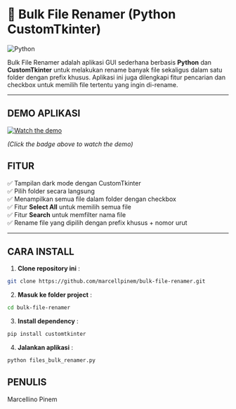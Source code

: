 # 📁 Bulk File Renamer (Python CustomTkinter)

![Python](https://img.shields.io/badge/python-3.9%2B-blue)

Bulk File Renamer adalah aplikasi GUI sederhana berbasis **Python** dan **CustomTkinter** untuk melakukan rename banyak file sekaligus dalam satu folder dengan prefix khusus. Aplikasi ini juga dilengkapi fitur pencarian dan checkbox untuk memilih file tertentu yang ingin di-rename.

---

## DEMO APLIKASI
[![Watch the demo](https://img.shields.io/badge/YouTube-Demo-red?logo=youtube)](https://youtu.be/bXxegqfzi4A?si=CSS51yBG4lL72_jM)

_(Click the badge above to watch the demo)_

## FITUR

✅ Tampilan dark mode dengan CustomTkinter  
✅ Pilih folder secara langsung  
✅ Menampilkan semua file dalam folder dengan checkbox  
✅ Fitur **Select All** untuk memilih semua file  
✅ Fitur **Search** untuk memfilter nama file  
✅ Rename file yang dipilih dengan prefix khusus + nomor urut

---

## CARA INSTALL

1. **Clone repository ini** :

```bash
git clone https://github.com/marcellpinem/bulk-file-renamer.git
```

2. **Masuk ke folder project** :

```bash
cd bulk-file-renamer
```

3. **Install dependency** :

```bash
pip install customtkinter
```

4. **Jalankan aplikasi** :

```bash
python files_bulk_renamer.py
```



## PENULIS

Marcellino Pinem
